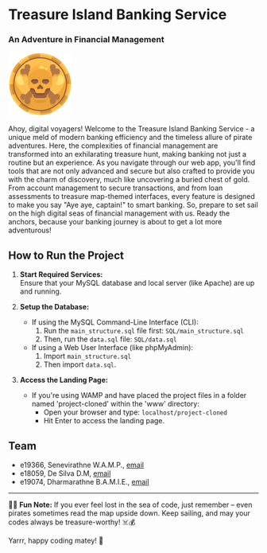 # Treasure Island Banking Service
### An Adventure in Financial Management

<div class="figure container">
<img class="mx-auto d-block" src="docs/images/logo_new.png" alt="Sample Image" width="128" />
</div>

Ahoy, digital voyagers! Welcome to the Treasure Island Banking Service - a unique meld of modern banking efficiency and the timeless allure of pirate adventures. Here, the complexities of financial management are transformed into an exhilarating treasure hunt, making banking not just a routine but an experience. As you navigate through our web app, you'll find tools that are not only advanced and secure but also crafted to provide you with the charm of discovery, much like uncovering a buried chest of gold. From account management to secure transactions, and from loan assessments to treasure map-themed interfaces, every feature is designed to make you say "Aye aye, captain!" to smart banking. So, prepare to set sail on the high digital seas of financial management with us. Ready the anchors, because your banking journey is about to get a lot more adventurous!

## How to Run the Project

1. **Start Required Services:**  
   Ensure that your MySQL database and local server (like Apache) are up and running.

2. **Setup the Database:**  
   - If using the MySQL Command-Line Interface (CLI):
     1. Run the `main_structure.sql` file first: `SQL/main_structure.sql`
     2. Then, run the `data.sql` file: `SQL/data.sql`
   - If using a Web User Interface (like phpMyAdmin):
     1. Import `main_structure.sql`
     2. Then import `data.sql`.

3. **Access the Landing Page:**  
   - If you're using WAMP and have placed the project files in a folder named 'project-cloned' within the 'www' directory:
     - Open your browser and type: `localhost/project-cloned`
     - Hit Enter to access the landing page.


## Team
-  e19366, Senevirathne W.A.M.P., [email](mailto:e19366@eng.pdn.ac.lk)
-  e18059, De Silva D.M, [email](mailto:e18059@eng.pdn.ac.lk)
-  e19074, Dharmarathne B.A.M.I.E., [email](mailto:e19074@eng.pdn.ac.lk)

---

🏴‍☠️ **Fun Note:** If you ever feel lost in the sea of code, just remember – even pirates sometimes read the map upside down. Keep sailing, and may your codes always be treasure-worthy! ☠️💰

Yarrr, happy coding matey! 🦜

